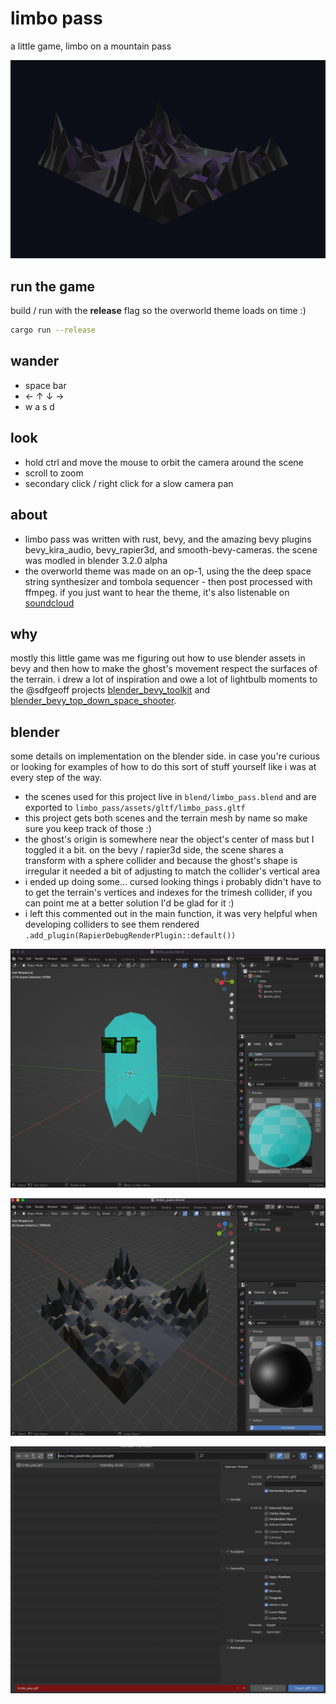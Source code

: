 # limbo pass

a little game, limbo on a mountain pass

![limbo pass screenshot](img/bevy-scene.png)

## run the game

build / run with the **release** flag so the overworld theme loads on time :)

```sh
cargo run --release
```

## wander

- space bar
- ← ↑ ↓ →
- w a s d

## look

- hold ctrl and move the mouse to orbit the camera around the scene
- scroll to zoom
- secondary click / right click for a slow camera pan

## about

- limbo pass was written with rust, bevy, and the amazing bevy plugins bevy_kira_audio, bevy_rapier3d, and smooth-bevy-cameras. the scene was modled in blender 3.2.0 alpha
- the overworld theme was made on an op-1, using the the deep space string synthesizer and tombola sequencer - then post processed with ffmpeg. if you just want to hear the theme, it's also listenable on [soundcloud](https://soundcloud.com/wanderball)

## why

mostly this little game was me figuring out how to use blender assets in bevy and then how to make the ghost's movement respect the surfaces of the terrain. i drew a lot of inspiration and owe a lot of lightbulb moments to the @sdfgeoff projects [blender_bevy_toolkit](https://github.com/sdfgeoff/blender_bevy_toolkit) and [blender_bevy_top_down_space_shooter](blender_bevy_top_down_space_shooter).

## blender

some details on implementation on the blender side. in case you're curious or looking for examples of how to do this sort of stuff yourself like i was at every step of the way.

- the scenes used for this project live in `blend/limbo_pass.blend` and are exported to `limbo_pass/assets/gltf/limbo_pass.gltf`
- this project gets both scenes and the terrain mesh by name so make sure you keep track of those :)
- the ghost's origin is somewhere near the object's center of mass but I toggled it a bit. on the bevy / rapier3d side, the scene shares a transform with a sphere collider and because the ghost's shape is irregular it needed a bit of adjusting to match the collider's vertical area
- i ended up doing some... cursed looking things i probably didn't have to to get the terrain's vertices and indexes for the trimesh collider, if you can point me at a better solution I'd be glad for it :)
- i left this commented out in the main function, it was very helpful when developing colliders to see them rendered `.add_plugin(RapierDebugRenderPlugin::default())`

![ghost form scene](img/ghost-form-scene.png)

![terrain scene](img/terrain-scene.png)

![gltf export](img/gltf-export.png)
